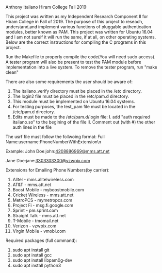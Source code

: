 Anthony Italiano
Hiram College 
Fall 2019

This project was written as my Independent Research Component II for Hiram College in Fall of 2019. The purpose of this project to reseach, understand,and implement various functions of pluggable authentication modules, better known as PAM. This project was written for Ubuntu 16.04 and I am not sureif it will run the same, if at all, on other operating systems. Below are the correct instructions for compiling the C programs in this project.

Run the Makefile to properly compile the code(You will need sudo access). A tester program will also be present to test the PAM module before implementation into a live system. To remove the tester program, run "make clean"

There are also some requirements the user should be aware of:
1. The italiano_verify directory must be placed in the /etc directory.
2. The login2 file must be placed in the /etc/pam.d directory.
3. This module must be implemented on Ubuntu 16.04 systems.
4. For testing purposes, the test_pam file must be located in the /etc/pam.d directory.
5. Edits must be made to the /etc/pam.d/login file:
	I. add "auth required italiano.so" to the begining of the file
	II. Comment out (with #) the other auth lines in the file


The usrf file must follow the follwoing format:
Full Name:username:PhoneNumberWithExtension\n

Example:
John Doe:john:4208886969@mms.att.net

Jane Doe:jane:3303303300@vzwpix.com

Extensions for Emailing Phone Numbers(by carrier):
1. Alltel - mms.alltelwireless.com
2. AT&T - mms.att.net
3. Boost Mobile - myboostmobile.com
4. Cricket Wireless - mms.att.net
5. MetroPCS - mymetropcs.com
6. Project Fi - msg.fi.google.com
7. Sprint - pm.sprint.com
8. Straight Talk - mms.att.net
9. T-Mobile - tmomail.net
10. Verizon - vzwpix.com
11. Virgin Mobile - vmobl.com

Required packages (full command):
1. sudo apt install git
2. sudo apt install gcc
3. sudo apt install libpam0g-dev
4. sudo apt install python3
